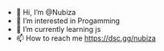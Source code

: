 - 👋 Hi, I’m @Nubiza
- 👀 I’m interested in Progamming
- 🌱 I’m currently learning js
- 📫 How to reach me https://dsc.gg/nubiza
